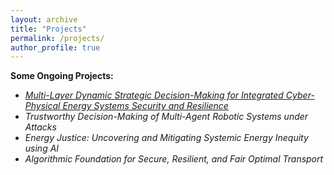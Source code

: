 ```yaml
---
layout: archive
title: "Projects"
permalink: /projects/
author_profile: true
---
```



**Some Ongoing Projects:**

- *[Multi-Layer Dynamic Strategic Decision-Making for Integrated Cyber-Physical Energy Systems Security and Resilience](https://www.nsf.gov/awardsearch/showAward?AWD_ID=2138956&HistoricalAwards=false)*
- *Trustworthy Decision-Making of Multi-Agent Robotic Systems under Attacks*
- *Energy Justice: Uncovering and Mitigating Systemic Energy Inequity using AI*
- *Algorithmic Foundation for Secure, Resilient, and Fair Optimal Transport*
